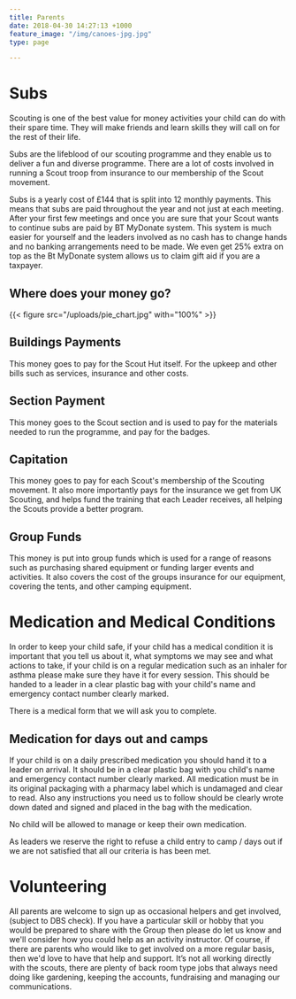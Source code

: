 ```yaml
---
title: Parents
date: 2018-04-30 14:27:13 +1000
feature_image: "/img/canoes-jpg.jpg"
type: page

---
```

# Subs

Scouting is one of the best value for money activities your child can do with their spare time. They will make friends and learn skills they will call on for the rest of their life.

Subs are the lifeblood of our scouting programme and they enable us to deliver a fun and diverse programme. There are a lot of costs involved in running a Scout troop from insurance to our membership of the Scout movement.

Subs is a yearly cost of £144 that is split into 12 monthly payments. This means that subs are paid throughout the year and not just at each meeting. After your first few meetings and once you are sure that your Scout wants to continue subs are paid by BT MyDonate system. This system is much easier for yourself and the leaders involved as no cash has to change hands and no banking arrangements need to be made. We even get 25% extra on top as the Bt MyDonate system allows us to claim gift aid if you are a taxpayer.

## Where does your money go?

{{< figure src="/uploads/pie_chart.jpg" with="100%" >}}

## Buildings Payments

This money goes to pay for the Scout Hut itself. For the upkeep and other bills such as services, insurance and other costs.

## Section Payment

This money goes to the Scout section and is used to pay for the materials needed to run the programme, and pay for the badges.

## Capitation

This money goes to pay for each Scout's membership of the Scouting movement. It also more importantly pays for the insurance we get from UK Scouting, and helps fund the training that each Leader receives, all helping the Scouts provide a better program.

## Group Funds

This money is put into group funds which is used for a range of reasons such as purchasing shared equipment or funding larger events and activities.  It also covers the cost of the groups insurance for our equipment, covering the tents, and other camping equipment.

# Medication and Medical Conditions

In order to keep your child safe, if your child  has a medical condition it is important that you tell us about it, what symptoms we may see and what actions to take, if your child is on a regular medication such as an inhaler for asthma please make sure they have it for every session. This should be handed to a leader in a clear plastic bag with your child's name and emergency contact number clearly marked.

There is a medical form that we will ask you to complete.

## Medication for days out and camps

If your child is on a daily prescribed medication you should hand it to a leader on arrival. It should be in a clear plastic bag with you child's name and emergency contact number clearly marked. All medication must be in its original packaging with a pharmacy label which is undamaged and clear to read. Also any instructions you need us to follow should be clearly wrote down dated and signed and placed in the bag with the medication.

No child will be allowed to manage or keep their own medication.

As leaders we reserve the right to refuse a child entry to camp / days  out if we are not satisfied  that all our criteria is has been met.

# Volunteering

All parents are welcome to sign up as occasional helpers and get involved, (subject to DBS check). If you have a particular skill or hobby that you would be prepared to share with the Group then please do let us know and we'll consider how you could help as an activity instructor.  Of course, if there are parents who would like to get involved on a more regular basis, then we'd love to have that help and support. It’s not all working directly with the scouts, there are plenty of back room type jobs that always need doing like gardening, keeping the accounts, fundraising and managing our communications.